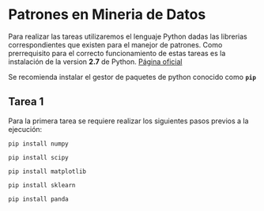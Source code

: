 # Patrones en Mineria de Datos

Para realizar las tareas utilizaremos el lenguaje Python dadas las librerias correspondientes que existen para el manejor de patrones. Como prerrequisito para el correcto funcionamiento de estas tareas es la instalación de la version **2.7** de Python. [Página oficial](https://www.python.org/downloads/)

Se recomienda instalar el gestor de paquetes de python conocido como **`pip`**

## Tarea 1

Para la primera tarea se requiere realizar los siguientes pasos previos a la ejecución:

  `pip install numpy`
  
  `pip install scipy`
  
  `pip install matplotlib`
  
  `pip install sklearn`
  
  `pip install panda`
